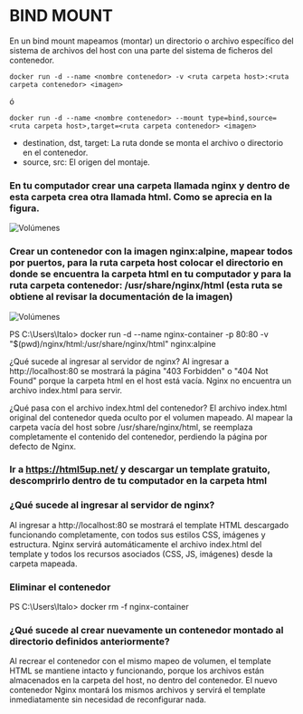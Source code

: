 # BIND MOUNT
En un bind mount mapeamos (montar) un directorio o archivo específico del sistema de archivos del host con una parte del sistema de ficheros del contenedor.

```
docker run -d --name <nombre contenedor> -v <ruta carpeta host>:<ruta carpeta contenedor> <imagen> 
```
ó
```
docker run -d --name <nombre contenedor> --mount type=bind,source=<ruta carpeta host>,target=<ruta carpeta contenedor> <imagen>
```
- destination, dst, target: La ruta donde se monta el archivo o directorio en el contenedor.
- source, src: El origen del montaje.
  
### En tu computador crear una carpeta llamada nginx y dentro de esta carpeta crea otra llamada html. Como se aprecia en la figura.
![Volúmenes](directorio.PNG)

### Crear un contenedor con la imagen nginx:alpine, mapear todos por puertos, para la ruta carpeta host colocar el directorio en donde se encuentra la carpeta html en tu computador y para la ruta carpeta contenedor: /usr/share/nginx/html (esta ruta se obtiene al revisar la documentación de la imagen)
![Volúmenes](volumen-host.PNG)

PS C:\Users\Italo>  docker run -d --name nginx-container -p 80:80 -v "$(pwd)/nginx/html:/usr/share/nginx/html" nginx:alpine

¿Qué sucede al ingresar al servidor de nginx?
Al ingresar a http://localhost:80 se mostrará la página "403 Forbidden" o "404 Not Found" porque la carpeta html en el host está vacía. Nginx no encuentra un archivo index.html para servir.

¿Qué pasa con el archivo index.html del contenedor?
El archivo index.html original del contenedor queda oculto por el volumen mapeado. Al mapear la carpeta vacía del host sobre /usr/share/nginx/html, se reemplaza completamente el contenido del contenedor, perdiendo la página por defecto de Nginx.

### Ir a https://html5up.net/ y descargar un template gratuito, descomprirlo dentro de tu computador en la carpeta html
### ¿Qué sucede al ingresar al servidor de nginx?
Al ingresar a http://localhost:80 se mostrará el template HTML descargado funcionando completamente, con todos sus estilos CSS, imágenes y estructura. Nginx servirá automáticamente el archivo index.html del template y todos los recursos asociados (CSS, JS, imágenes) desde la carpeta mapeada.

### Eliminar el contenedor
PS C:\Users\Italo> docker rm -f nginx-container

### ¿Qué sucede al crear nuevamente un contenedor montado al directorio definidos anteriormente?
Al recrear el contenedor con el mismo mapeo de volumen, el template HTML se mantiene intacto y funcionando, porque los archivos están almacenados en la carpeta del host, no dentro del contenedor. El nuevo contenedor Nginx montará los mismos archivos y servirá el template inmediatamente sin necesidad de reconfigurar nada.


